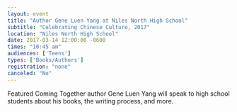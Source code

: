 ```yaml
---
layout: event
title: "Author Gene Luen Yang at Niles North High School"
subtitle: "Celebrating Chinese Culture, 2017"
location: "Niles North High School"
date: 2017-03-14 12:00:00 -0600
times: "10:45 am"
audiences: ['Teens']
types: ['Books/Authors']
registration: "none"
canceled: "No"
---
```

Featured Coming Together author Gene Luen Yang will speak to high school students about his books, the writing process, and more.

